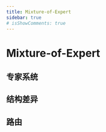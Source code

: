 ```yaml
---
title: Mixture-of-Expert
sidebar: true
# isShowComments: true
---
```

# Mixture-of-Expert

<ClientOnly>
<title-pv/>
</ClientOnly>

## 专家系统

## 结构差异

## 路由


<ClientOnly>
  <leave/>
</ClientOnly/>


